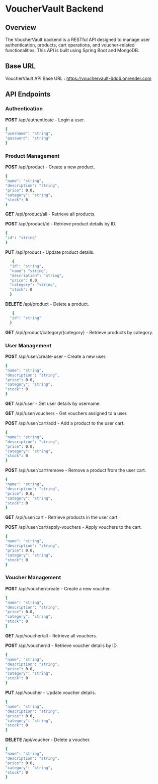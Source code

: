 # VoucherVault Backend

## Overview

The VoucherVault backend is a RESTful API designed to manage user authentication, products, cart operations, and voucher-related functionalities. This API is built using Spring Boot and MongoDB.

## Base URL

VoucherVault API Base URL : https://vouchervault-6do6.onrender.com

## API Endpoints

### Authentication

**POST** /api/authenticate - Login a user.

   ```sh
   {
  "username": "string",
  "password": "string"
  }
  ```

### Product Management

**POST** /api/product - Create a new product.

   ```sh
   {
  "name": "string",
  "description": "string",
  "price": 0.0,
  "category": "string",
  "stock": 0
  }
  ```

**GET** /api/product/all - Retrieve all products.

**POST** /api/product/id - Retrieve product details by ID.

   ```sh
   {
  "id": "string"
  }
  ```

**PUT** /api/product - Update product details.

```sh
   {
  "id": "string",
  "name": "string",
  "description": "string",
  "price": 0.0,
  "category": "string",
  "stock": 0
  }
  ```

**DELETE** /api/product - Delete a product.

```sh
   {
  "id": "string"
  }
  ```

**GET** /api/product/category/{category} - Retrieve products by category.

### User Management

**POST** /api/user/create-user - Create a new user.

   ```sh
   {
  "name": "string",
  "description": "string",
  "price": 0.0,
  "category": "string",
  "stock": 0
  }
  ```

**GET** /api/user - Get user details by username.

**GET** /api/user/vouchers - Get vouchers assigned to a user.

**POST** /api/user/cart/add - Add a product to the user cart.

   ```sh
   {
  "name": "string",
  "description": "string",
  "price": 0.0,
  "category": "string",
  "stock": 0
  }
  ```

**POST** /api/user/cart/remove - Remove a product from the user cart.

   ```sh
   {
  "name": "string",
  "description": "string",
  "price": 0.0,
  "category": "string",
  "stock": 0
  }
  ```

**GET** /api/user/cart - Retrieve products in the user cart.

**POST** /api/user/cart/apply-vouchers - Apply vouchers to the cart.

   ```sh
   {
  "name": "string",
  "description": "string",
  "price": 0.0,
  "category": "string",
  "stock": 0
  }
  ```

### Voucher Management

**POST** /api/voucher/create - Create a new voucher.

   ```sh
   {
  "name": "string",
  "description": "string",
  "price": 0.0,
  "category": "string",
  "stock": 0
  }
  ```

**GET** /api/voucher/all - Retrieve all vouchers.

**POST** /api/voucher/id - Retrieve voucher details by ID.

   ```sh
   {
  "name": "string",
  "description": "string",
  "price": 0.0,
  "category": "string",
  "stock": 0
  }
  ```

**PUT** /api/voucher - Update voucher details.

   ```sh
   {
  "name": "string",
  "description": "string",
  "price": 0.0,
  "category": "string",
  "stock": 0
  }
  ```

**DELETE** /api/voucher - Delete a voucher.

   ```sh
   {
  "name": "string",
  "description": "string",
  "price": 0.0,
  "category": "string",
  "stock": 0
  }
  ```
